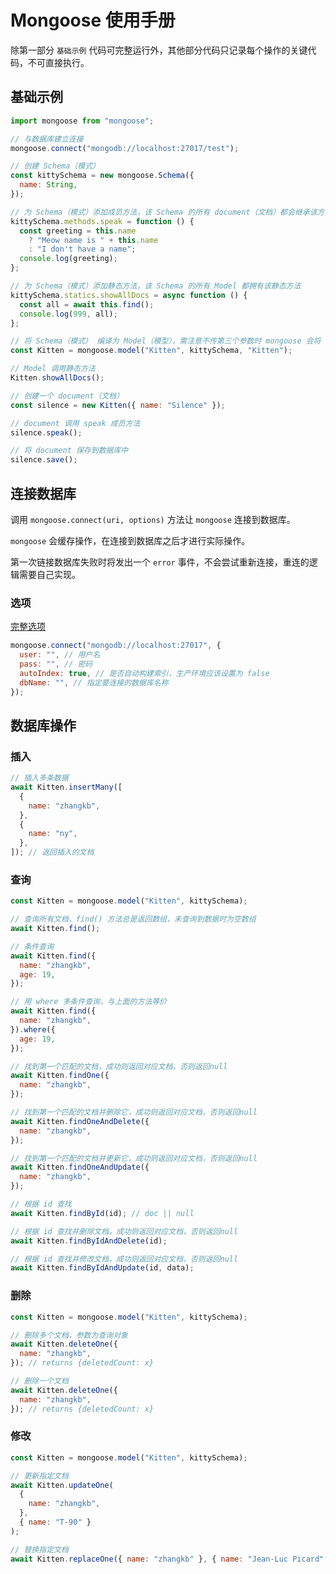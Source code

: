 <author-info date="1652779228833"></author-info>

# Mongoose 使用手册

除第一部分 `基础示例` 代码可完整运行外，其他部分代码只记录每个操作的关键代码，不可直接执行。

## 基础示例

```js
import mongoose from "mongoose";

// 与数据库建立连接
mongoose.connect("mongodb://localhost:27017/test");

// 创建 Schema（模式）
const kittySchema = new mongoose.Schema({
  name: String,
});

// 为 Schema（模式）添加成员方法，该 Schema 的所有 document（文档）都会继承该方法
kittySchema.methods.speak = function () {
  const greeting = this.name
    ? "Meow name is " + this.name
    : "I don't have a name";
  console.log(greeting);
};

// 为 Schema（模式）添加静态方法，该 Schema 的所有 Model 都拥有该静态方法
kittySchema.statics.showAllDocs = async function () {
  const all = await this.find();
  console.log(999, all);
};

// 将 Schema（模式） 编译为 Model（模型），需注意不传第三个参数时 mongoose 会将 collection 名称设定为一参的复数形式
const Kitten = mongoose.model("Kitten", kittySchema, "Kitten");

// Model 调用静态方法
Kitten.showAllDocs();

// 创建一个 document（文档）
const silence = new Kitten({ name: "Silence" });

// document 调用 speak 成员方法
silence.speak();

// 将 document 保存到数据库中
silence.save();
```

## 连接数据库

调用 `mongoose.connect(uri, options)` 方法让 `mongoose` 连接到数据库。

`mongoose` 会缓存操作，在连接到数据库之后才进行实际操作。

第一次链接数据库失败时将发出一个 `error` 事件，不会尝试重新连接，重连的逻辑需要自己实现。

### 选项

[完整选项](https://mongoosejs.com/docs/connections.html#options)

```js
mongoose.connect("mongodb://localhost:27017", {
  user: "", // 用户名
  pass: "", // 密码
  autoIndex: true, // 是否自动构建索引，生产环境应该设置为 false
  dbName: "", // 指定要连接的数据库名称
});
```

## 数据库操作

### 插入

```js
// 插入多条数据
await Kitten.insertMany([
  {
    name: "zhangkb",
  },
  {
    name: "ny",
  },
]); // 返回插入的文档
```

### 查询

```js
const Kitten = mongoose.model("Kitten", kittySchema);

// 查询所有文档，find() 方法总是返回数组，未查询到数据时为空数组
await Kitten.find();

// 条件查询
await Kitten.find({
  name: "zhangkb",
  age: 19,
});

// 用 where 多条件查询，与上面的方法等价
await Kitten.find({
  name: "zhangkb",
}).where({
  age: 19,
});

// 找到第一个匹配的文档，成功则返回对应文档，否则返回null
await Kitten.findOne({
  name: "zhangkb",
});

// 找到第一个匹配的文档并删除它，成功则返回对应文档，否则返回null
await Kitten.findOneAndDelete({
  name: "zhangkb",
});

// 找到第一个匹配的文档并更新它，成功则返回对应文档，否则返回null
await Kitten.findOneAndUpdate({
  name: "zhangkb",
});

// 根据 id 查找
await Kitten.findById(id); // doc || null

// 根据 id 查找并删除文档，成功则返回对应文档，否则返回null
await Kitten.findByIdAndDelete(id);

// 根据 id 查找并修改文档，成功则返回对应文档，否则返回null
await Kitten.findByIdAndUpdate(id, data);
```

### 删除

```js
const Kitten = mongoose.model("Kitten", kittySchema);

// 删除多个文档，参数为查询对象
await Kitten.deleteOne({
  name: "zhangkb",
}); // returns {deletedCount: x}

// 删除一个文档
await Kitten.deleteOne({
  name: "zhangkb",
}); // returns {deletedCount: x}
```

### 修改

```js
const Kitten = mongoose.model("Kitten", kittySchema);

// 更新指定文档
await Kitten.updateOne(
  {
    name: "zhangkb",
  },
  { name: "T-90" }
);

// 替换指定文档
await Kitten.replaceOne({ name: "zhangkb" }, { name: "Jean-Luc Picard" });
```
